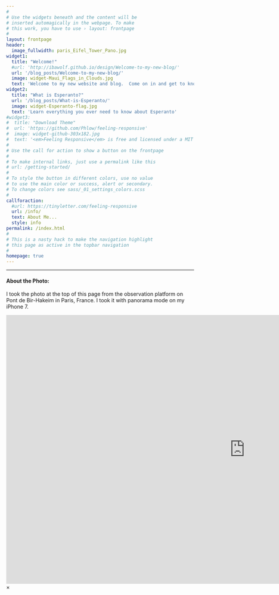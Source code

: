 ```yaml
---
#
# Use the widgets beneath and the content will be
# inserted automagically in the webpage. To make
# this work, you have to use › layout: frontpage
#
layout: frontpage
header:
  image_fullwidth: paris_Eifel_Tower_Pano.jpg 
widget1:
  title: "Welcome!"
  #url: 'http://ibawolf.github.io/design/Welcome-to-my-new-blog/'
  url: '/blog_posts/Welcome-to-my-new-blog/'
  image: widget-Maui_Flags_in_Clouds.jpg
  text: 'Welcome to my new website and blog.  Come on in and get to know me, what I do, where I go, who I am.'
widget2:
  title: "What is Esperanto?"
  url: '/blog_posts/What-is-Esperanto/'
  image: widget-Esperanto-flag.jpg
  text: 'Learn everything you ever need to know about Esperanto'
#widget3:
#  title: "Download Theme"
#  url: 'https://github.com/Phlow/feeling-responsive'
#  image: widget-github-303x182.jpg
#  text: '<em>Feeling Responsive</em> is free and licensed under a MIT License. Make it your own and start building. Grab the <a href="https://github.com/Phlow/feeling-responsive/tree/bare-bones-version">Bare-Bones-Version</a> for a fresh start or learn how to use it with the <a href="https://github.com/Phlow/feeling-responsive/tree/gh-pages">education-version</a> with sample posts and images. Then tell me via Twitter <a href="http://twitter.com/phlow">@phlow</a>.'
#
# Use the call for action to show a button on the frontpage
#
# To make internal links, just use a permalink like this
# url: /getting-started/
#
# To style the button in different colors, use no value
# to use the main color or success, alert or secondary.
# To change colors see sass/_01_settings_colors.scss
#
callforaction:
  #url: https://tinyletter.com/feeling-responsive
  url: /info/
  text: About Me...
  style: info
permalink: /index.html
#
# This is a nasty hack to make the navigation highlight
# this page as active in the topbar navigation
#
homepage: true
---
```


* * * 
#### About the Photo:
I took the photo at the top of this page from the observation platform on Pont de Bir-Hakeim in Paris, France.  I took it with panorama mode on my iPhone 7.

<div id="videoModal" class="reveal-modal large" data-reveal="">
  <div class="flex-video widescreen vimeo" style="display: block;">
    <iframe width="1280" height="720" src="https://www.youtube.com/embed/3b5zCFSmVvU" frameborder="0" allowfullscreen></iframe>
  </div>
  <a class="close-reveal-modal">&#215;</a>
</div>